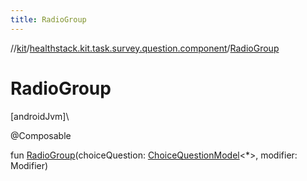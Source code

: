 ```yaml
---
title: RadioGroup
---
```

//[kit](../../index.html)/[healthstack.kit.task.survey.question.component](index.html)/[RadioGroup](-radio-group.html)



# RadioGroup



[androidJvm]\




@Composable



fun [RadioGroup](-radio-group.html)(choiceQuestion: [ChoiceQuestionModel](../healthstack.kit.task.survey.question.model/-choice-question-model/index.html)&lt;*&gt;, modifier: Modifier)




